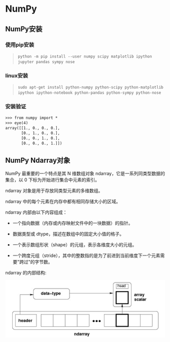 # NumPy
## NumPy安装

### 使用pip安装
>`python -m pip install --user numpy scipy matplotlib ipython jupyter pandas sympy nose`

### linux安装

>`sudo apt-get install python-numpy python-scipy python-matplotlib ipython ipython-notebook python-pandas python-sympy python-nose`

### 安装验证

```
>>> from numpy import *
>>> eye(4)
array([[1., 0., 0., 0.],
       [0., 1., 0., 0.],
       [0., 0., 1., 0.],
       [0., 0., 0., 1.]])
```
## NumPy Ndarray对象

NumPy 最重要的一个特点是其 N 维数组对象 ndarray，它是一系列同类型数据的集合，以 0 下标为开始进行集合中元素的索引。

ndarray 对象是用于存放同类型元素的多维数组。

ndarray 中的每个元素在内存中都有相同存储大小的区域。

ndarray 内部由以下内容组成：
+ 一个指向数据（内存或内存映射文件中的一块数据）的指针。

+ 数据类型或 dtype，描述在数组中的固定大小值的格子。

+ 一个表示数组形状（shape）的元组，表示各维度大小的元组。

+ 一个跨度元组（stride），其中的整数指的是为了前进到当前维度下一个元素需要"跨过"的字节数。

ndarray 的内部结构:

![1](https://github.com/dongbeiyewu/xla/raw/master/week3/pic/1.png)
